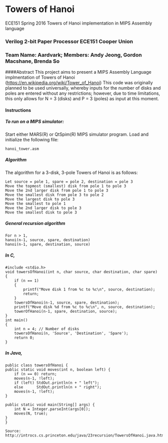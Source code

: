 # Towers of Hanoi
ECE151 Spring 2016 Towers of Hanoi implementation in MIPS Assembly language

### Verilog 2-bit Paper Processor ECE151 Cooper Union
### Team Name: Aardvark; Members: Andy Jeong, Gordon Macshane, Brenda So

####Abstract
This project aims to present a MIPS Assembly Language implmentation of Towers of Hanoi (https://en.wikipedia.org/wiki/Tower_of_Hanoi) 
This code was originally planned to be used universally, whereby inputs for the number of disks and poles are entered without any restrictions; however, due to time limitations, this only allows for N = 3 (disks) and P = 3 (poles) as input at this moment.


#### Instructions
##### To run on a MIPS simulator:
Start either MARS(R) or QtSpim(R) MIPS simulator program.
Load and initialize the following file:
    
    hanoi_tower.asm
	
##### Algorithm
The algorithm for a 3-disk, 3-pole Towers of Hanoi is as follows:
   
    Let source = pole 1, spare = pole 2, destination = pole 3
    Move the topmost (smallest) disk from pole 1 to pole 3
    Move the 2nd larger disk from pole 1 to pole 3
    Move the smallest disk from pole 3 to pole 2
    Move the largest disk to pole 3
    Move the smallest to pole 1
    Move the 2nd larger disk to pole 3
    Move the smallest disk to pole 3
    
##### General recursion algorithm
    For n > 1, 
    hanoi(n-1, source, spare, destination)
    hanoi(n-1, spare, destination, source)
##### In C,
    #include <stdio.h>
    void towersOfHanoi(int n, char source, char destination, char spare)
    {
        if (n == 1)
        {
            printf("Move disk 1 from %c to %c\n", source, destination);
            return;
        }
        towersOfHanoi(n-1, source, spare, destination);
        printf("Move disk %d from %c to %c\n", n, source, destination);
        towerOfHanoi(n-1, spare, destination, source);
    }
    int main()
    {
        int n = 4; // Number of disks
        towersOfHanoi(n, 'Source', 'Destination', 'Spare');
        return 0;
    }
##### In Java,
	public class towersOfHanoi {
    public static void moves(int n, boolean left) {
        if (n == 0) return;
        moves(n-1, !left);
        if (left) StdOut.println(n + " left");
        else      StdOut.println(n + " right");
        moves(n-1, !left);
    }

    public static void main(String[] args) {
        int N = Integer.parseInt(args[0]);
        moves(N, true);
    }
    }
    
    Source: http://introcs.cs.princeton.edu/java/23recursion/TowersOfHanoi.java.html
